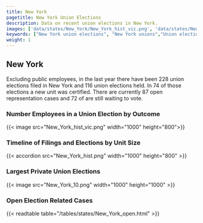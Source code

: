 ```yaml
---
title: New York
pagetitle: New York Union Elections
description: Data on recent union elections in New York.
images: ['data/states/New_York/New_York_hist_vic.png', 'data/states/New_York/New_York_hist_size.png', 'data/states/New_York/New_York_10.png']
keywords: ["New York union elections", "New York unions","Union elections"]
weight: 1
---
```

##  New York

Excluding public employees, in the last year there have been 228 union elections filed in New York and 116 union elections held. In 74 of those elections a new unit was certified. There are currently 87 open representation cases and 72 of are still waiting to vote.

### Number Employees in a Union Election by Outcome
{{< image src="New_York_hist_vic.png" width="1000" height="800">}}

### Timeline of Filings and Elections by Unit Size
{{< accordion src="New_York_hist.png" width="1000" height="800" >}}

### Largest Private Union Elections
{{< image src="New_York_10.png" width="1000" height="1000"  >}}

### Open Election Related Cases
{{< readtable table="/tables/states/New_York_open.html" >}}

